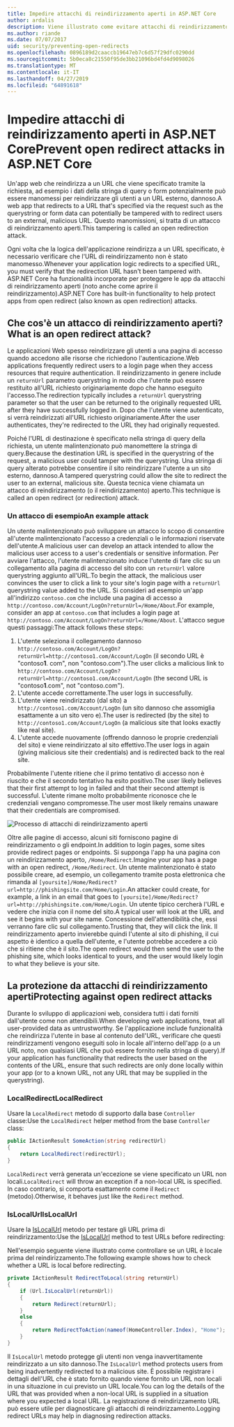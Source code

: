 ```yaml
---
title: Impedire attacchi di reindirizzamento aperti in ASP.NET Core
author: ardalis
description: Viene illustrato come evitare attacchi di reindirizzamento aperti di un'app ASP.NET Core
ms.author: riande
ms.date: 07/07/2017
uid: security/preventing-open-redirects
ms.openlocfilehash: 0896189d2caaccb19647eb7c6d57f29dfc0290dd
ms.sourcegitcommit: 5b0eca8c21550f95de3bb21096bd4fd4d9098026
ms.translationtype: MT
ms.contentlocale: it-IT
ms.lasthandoff: 04/27/2019
ms.locfileid: "64891618"
---
```

# <a name="prevent-open-redirect-attacks-in-aspnet-core"></a><span data-ttu-id="8d856-103">Impedire attacchi di reindirizzamento aperti in ASP.NET Core</span><span class="sxs-lookup"><span data-stu-id="8d856-103">Prevent open redirect attacks in ASP.NET Core</span></span>

<span data-ttu-id="8d856-104">Un'app web che reindirizza a un URL che viene specificato tramite la richiesta, ad esempio i dati della stringa di query o form potenzialmente può essere manomessi per reindirizzare gli utenti a un URL esterno, dannoso.</span><span class="sxs-lookup"><span data-stu-id="8d856-104">A web app that redirects to a URL that's specified via the request such as the querystring or form data can potentially be tampered with to redirect users to an external, malicious URL.</span></span> <span data-ttu-id="8d856-105">Questo manomissioni, si tratta di un attacco di reindirizzamento aperti.</span><span class="sxs-lookup"><span data-stu-id="8d856-105">This tampering is called an open redirection attack.</span></span>

<span data-ttu-id="8d856-106">Ogni volta che la logica dell'applicazione reindirizza a un URL specificato, è necessario verificare che l'URL di reindirizzamento non è stato manomesso.</span><span class="sxs-lookup"><span data-stu-id="8d856-106">Whenever your application logic redirects to a specified URL, you must verify that the redirection URL hasn't been tampered with.</span></span> <span data-ttu-id="8d856-107">ASP.NET Core ha funzionalità incorporate per proteggere le app da attacchi di reindirizzamento aperti (noto anche come aprire il reindirizzamento).</span><span class="sxs-lookup"><span data-stu-id="8d856-107">ASP.NET Core has built-in functionality to help protect apps from open redirect (also known as open redirection) attacks.</span></span>

## <a name="what-is-an-open-redirect-attack"></a><span data-ttu-id="8d856-108">Che cos'è un attacco di reindirizzamento aperti?</span><span class="sxs-lookup"><span data-stu-id="8d856-108">What is an open redirect attack?</span></span>

<span data-ttu-id="8d856-109">Le applicazioni Web spesso reindirizzare gli utenti a una pagina di accesso quando accedono alle risorse che richiedono l'autenticazione.</span><span class="sxs-lookup"><span data-stu-id="8d856-109">Web applications frequently redirect users to a login page when they access resources that require authentication.</span></span> <span data-ttu-id="8d856-110">Il reindirizzamento in genere include un `returnUrl` parametro querystring in modo che l'utente può essere restituito all'URL richiesto originariamente dopo che hanno eseguito l'accesso.</span><span class="sxs-lookup"><span data-stu-id="8d856-110">The redirection typically includes a `returnUrl` querystring parameter so that the user can be returned to the originally requested URL after they have successfully logged in.</span></span> <span data-ttu-id="8d856-111">Dopo che l'utente viene autenticato, si verrà reindirizzati all'URL richiesto originariamente.</span><span class="sxs-lookup"><span data-stu-id="8d856-111">After the user authenticates, they're redirected to the URL they had originally requested.</span></span>

<span data-ttu-id="8d856-112">Poiché l'URL di destinazione è specificato nella stringa di query della richiesta, un utente malintenzionato può manomettere la stringa di query.</span><span class="sxs-lookup"><span data-stu-id="8d856-112">Because the destination URL is specified in the querystring of the request, a malicious user could tamper with the querystring.</span></span> <span data-ttu-id="8d856-113">Una stringa di query alterato potrebbe consentire il sito reindirizzare l'utente a un sito esterno, dannoso.</span><span class="sxs-lookup"><span data-stu-id="8d856-113">A tampered querystring could allow the site to redirect the user to an external, malicious site.</span></span> <span data-ttu-id="8d856-114">Questa tecnica viene chiamata un attacco di reindirizzamento (o il reindirizzamento) aperto.</span><span class="sxs-lookup"><span data-stu-id="8d856-114">This technique is called an open redirect (or redirection) attack.</span></span>

### <a name="an-example-attack"></a><span data-ttu-id="8d856-115">Un attacco di esempio</span><span class="sxs-lookup"><span data-stu-id="8d856-115">An example attack</span></span>

<span data-ttu-id="8d856-116">Un utente malintenzionato può sviluppare un attacco lo scopo di consentire all'utente malintenzionato l'accesso a credenziali o le informazioni riservate dell'utente.</span><span class="sxs-lookup"><span data-stu-id="8d856-116">A malicious user can develop an attack intended to allow the malicious user access to a user's credentials or sensitive information.</span></span> <span data-ttu-id="8d856-117">Per avviare l'attacco, l'utente malintenzionato induce l'utente di fare clic su un collegamento alla pagina di accesso del sito con un `returnUrl` valore querystring aggiunto all'URL.</span><span class="sxs-lookup"><span data-stu-id="8d856-117">To begin the attack, the malicious user convinces the user to click a link to your site's login page with a `returnUrl` querystring value added to the URL.</span></span> <span data-ttu-id="8d856-118">Si consideri ad esempio un'app all'indirizzo `contoso.com` che include una pagina di accesso a `http://contoso.com/Account/LogOn?returnUrl=/Home/About`.</span><span class="sxs-lookup"><span data-stu-id="8d856-118">For example, consider an app at `contoso.com` that includes a login page at `http://contoso.com/Account/LogOn?returnUrl=/Home/About`.</span></span> <span data-ttu-id="8d856-119">L'attacco segue questi passaggi:</span><span class="sxs-lookup"><span data-stu-id="8d856-119">The attack follows these steps:</span></span>

1. <span data-ttu-id="8d856-120">L'utente seleziona il collegamento dannoso `http://contoso.com/Account/LogOn?returnUrl=http://contoso1.com/Account/LogOn` (il secondo URL è "contoso**1**. com", non "contoso.com").</span><span class="sxs-lookup"><span data-stu-id="8d856-120">The user clicks a malicious link to `http://contoso.com/Account/LogOn?returnUrl=http://contoso1.com/Account/LogOn` (the second URL is "contoso**1**.com", not "contoso.com").</span></span>
2. <span data-ttu-id="8d856-121">L'utente accede correttamente.</span><span class="sxs-lookup"><span data-stu-id="8d856-121">The user logs in successfully.</span></span>
3. <span data-ttu-id="8d856-122">L'utente viene reindirizzato (dal sito) a `http://contoso1.com/Account/LogOn` (un sito dannoso che assomiglia esattamente a un sito vero e).</span><span class="sxs-lookup"><span data-stu-id="8d856-122">The user is redirected (by the site) to `http://contoso1.com/Account/LogOn` (a malicious site that looks exactly like real site).</span></span>
4. <span data-ttu-id="8d856-123">L'utente accede nuovamente (offrendo dannoso le proprie credenziali del sito) e viene reindirizzato al sito effettivo.</span><span class="sxs-lookup"><span data-stu-id="8d856-123">The user logs in again (giving malicious site their credentials) and is redirected back to the real site.</span></span>

<span data-ttu-id="8d856-124">Probabilmente l'utente ritiene che il primo tentativo di accesso non è riuscito e che il secondo tentativo ha esito positivo.</span><span class="sxs-lookup"><span data-stu-id="8d856-124">The user likely believes that their first attempt to log in failed and that their second attempt is successful.</span></span> <span data-ttu-id="8d856-125">L'utente rimane molto probabilmente riconosce che le credenziali vengano compromesse.</span><span class="sxs-lookup"><span data-stu-id="8d856-125">The user most likely remains unaware that their credentials are compromised.</span></span>

![Processo di attacchi di reindirizzamento aperti](preventing-open-redirects/_static/open-redirection-attack-process.png)

<span data-ttu-id="8d856-127">Oltre alle pagine di accesso, alcuni siti forniscono pagine di reindirizzamento o gli endpoint.</span><span class="sxs-lookup"><span data-stu-id="8d856-127">In addition to login pages, some sites provide redirect pages or endpoints.</span></span> <span data-ttu-id="8d856-128">Si supponga l'app ha una pagina con un reindirizzamento aperto, `/Home/Redirect`.</span><span class="sxs-lookup"><span data-stu-id="8d856-128">Imagine your app has a page with an open redirect, `/Home/Redirect`.</span></span> <span data-ttu-id="8d856-129">Un utente malintenzionato è stato possibile creare, ad esempio, un collegamento tramite posta elettronica che rimanda al `[yoursite]/Home/Redirect?url=http://phishingsite.com/Home/Login`.</span><span class="sxs-lookup"><span data-stu-id="8d856-129">An attacker could create, for example, a link in an email that goes to `[yoursite]/Home/Redirect?url=http://phishingsite.com/Home/Login`.</span></span> <span data-ttu-id="8d856-130">Un utente tipico cercherà l'URL e vedere che inizia con il nome del sito.</span><span class="sxs-lookup"><span data-stu-id="8d856-130">A typical user will look at the URL and see it begins with your site name.</span></span> <span data-ttu-id="8d856-131">Concessione dell'attendibilità che, essi verranno fare clic sul collegamento.</span><span class="sxs-lookup"><span data-stu-id="8d856-131">Trusting that, they will click the link.</span></span> <span data-ttu-id="8d856-132">Il reindirizzamento aperto invierebbe quindi l'utente al sito di phishing, il cui aspetto è identico a quella dell'utente, e l'utente potrebbe accedere a ciò che si ritiene che è il sito.</span><span class="sxs-lookup"><span data-stu-id="8d856-132">The open redirect would then send the user to the phishing site, which looks identical to yours, and the user would likely login to what they believe is your site.</span></span>

## <a name="protecting-against-open-redirect-attacks"></a><span data-ttu-id="8d856-133">La protezione da attacchi di reindirizzamento aperti</span><span class="sxs-lookup"><span data-stu-id="8d856-133">Protecting against open redirect attacks</span></span>

<span data-ttu-id="8d856-134">Durante lo sviluppo di applicazioni web, considera tutti i dati forniti dall'utente come non attendibili.</span><span class="sxs-lookup"><span data-stu-id="8d856-134">When developing web applications, treat all user-provided data as untrustworthy.</span></span> <span data-ttu-id="8d856-135">Se l'applicazione include funzionalità che reindirizza l'utente in base al contenuto dell'URL, verificare che questi reindirizzamenti vengono eseguiti solo in locale all'interno dell'app (o a un URL noto, non qualsiasi URL che può essere fornito nella stringa di query).</span><span class="sxs-lookup"><span data-stu-id="8d856-135">If your application has functionality that redirects the user based on the contents of the URL,  ensure that such redirects are only done locally within your app (or to a known URL, not any URL that may be supplied in the querystring).</span></span>

### <a name="localredirect"></a><span data-ttu-id="8d856-136">LocalRedirect</span><span class="sxs-lookup"><span data-stu-id="8d856-136">LocalRedirect</span></span>

<span data-ttu-id="8d856-137">Usare la `LocalRedirect` metodo di supporto dalla base `Controller` classe:</span><span class="sxs-lookup"><span data-stu-id="8d856-137">Use the `LocalRedirect` helper method from the base `Controller` class:</span></span>

```csharp
public IActionResult SomeAction(string redirectUrl)
{
    return LocalRedirect(redirectUrl);
}
```

<span data-ttu-id="8d856-138">`LocalRedirect` verrà generata un'eccezione se viene specificato un URL non locali.</span><span class="sxs-lookup"><span data-stu-id="8d856-138">`LocalRedirect` will throw an exception if a non-local URL is specified.</span></span> <span data-ttu-id="8d856-139">In caso contrario, si comporta esattamente come il `Redirect` (metodo).</span><span class="sxs-lookup"><span data-stu-id="8d856-139">Otherwise, it behaves just like the `Redirect` method.</span></span>

### <a name="islocalurl"></a><span data-ttu-id="8d856-140">IsLocalUrl</span><span class="sxs-lookup"><span data-stu-id="8d856-140">IsLocalUrl</span></span>

<span data-ttu-id="8d856-141">Usare la [IsLocalUrl](/dotnet/api/Microsoft.AspNetCore.Mvc.IUrlHelper?view=aspnetcore-2.0#Microsoft_AspNetCore_Mvc_IUrlHelper_IsLocalUrl_System_String_) metodo per testare gli URL prima di reindirizzamento:</span><span class="sxs-lookup"><span data-stu-id="8d856-141">Use the [IsLocalUrl](/dotnet/api/Microsoft.AspNetCore.Mvc.IUrlHelper?view=aspnetcore-2.0#Microsoft_AspNetCore_Mvc_IUrlHelper_IsLocalUrl_System_String_) method to test URLs before redirecting:</span></span>

<span data-ttu-id="8d856-142">Nell'esempio seguente viene illustrato come controllare se un URL è locale prima del reindirizzamento.</span><span class="sxs-lookup"><span data-stu-id="8d856-142">The following example shows how to check whether a URL is local before redirecting.</span></span>

```csharp
private IActionResult RedirectToLocal(string returnUrl)
{
    if (Url.IsLocalUrl(returnUrl))
    {
        return Redirect(returnUrl);
    }
    else
    {
        return RedirectToAction(nameof(HomeController.Index), "Home");
    }
}
```

<span data-ttu-id="8d856-143">Il `IsLocalUrl` metodo protegge gli utenti non venga inavvertitamente reindirizzato a un sito dannoso.</span><span class="sxs-lookup"><span data-stu-id="8d856-143">The `IsLocalUrl` method protects users from being inadvertently redirected to a malicious site.</span></span> <span data-ttu-id="8d856-144">È possibile registrare i dettagli dell'URL che è stato fornito quando viene fornito un URL non locali in una situazione in cui previsto un URL locale.</span><span class="sxs-lookup"><span data-stu-id="8d856-144">You can log the details of the URL that was provided when a non-local URL is supplied in a situation where you expected a local URL.</span></span> <span data-ttu-id="8d856-145">La registrazione di reindirizzamento URL può essere utile per diagnosticare gli attacchi di reindirizzamento.</span><span class="sxs-lookup"><span data-stu-id="8d856-145">Logging redirect URLs may help in diagnosing redirection attacks.</span></span>
